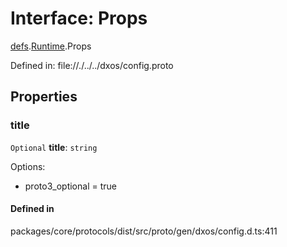 # Interface: Props

[defs](../modules/dxos_config.defs.md).[Runtime](../modules/dxos_config.defs.Runtime.md).Props

Defined in:
  file://./../../dxos/config.proto

## Properties

### title

 `Optional` **title**: `string`

Options:
  - proto3_optional = true

#### Defined in

packages/core/protocols/dist/src/proto/gen/dxos/config.d.ts:411

